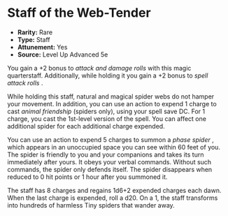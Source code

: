# Staff of the Web-Tender

- **Rarity:** Rare
- **Type:** Staff
- **Attunement:** Yes
- **Source:** Level Up Advanced 5e

You gain a +2 bonus to _attack and damage rolls_  with this magic quarterstaff. Additionally, while holding it you gain a +2 bonus to _spell attack rolls_ .

While holding this staff, natural and magical spider webs do not hamper your movement. In addition, you can use an action to expend 1 charge to cast _animal friendship_  (spiders only), using your spell save DC. For 1 charge, you cast the 1st-level version of the spell. You can affect one additional spider for each additional charge expended.

You can use an action to expend 5 charges to summon a _phase spider_ , which appears in an unoccupied space you can see within 60 feet of you. The spider is friendly to you and your companions and takes its turn immediately after yours. It obeys your verbal commands. Without such commands, the spider only defends itself. The spider disappears when reduced to 0 hit points or 1 hour after you summoned it.

The staff has 8 charges and regains 1d6+2 expended charges each dawn. When the last charge is expended, roll a d20\. On a 1, the staff transforms into hundreds of harmless Tiny spiders that wander away.
